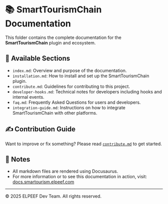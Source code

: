 # 📚 SmartTourismChain Documentation

This folder contains the complete documentation for the **SmartTourismChain** plugin and ecosystem.

## 📁 Available Sections

- `index.md`: Overview and purpose of the documentation.
- `installation.md`: How to install and set up the SmartTourismChain plugin.
- `contribute.md`: Guidelines for contributing to this project.
- `developer-hooks.md`: Technical notes for developers including hooks and internal events.
- `faq.md`: Frequently Asked Questions for users and developers.
- `integration-guide.md`: Instructions on how to integrate SmartTourismChain with other platforms.

## ✍️ Contribution Guide

Want to improve or fix something? Please read [`contribute.md`](./contribute.md) to get started.

## 📌 Notes

- All markdown files are rendered using Docusaurus.
- For more information or to see this documentation in action, visit: [docs.smartourism.elpeef.com](https://docs.smartourism.elpeef.com)

---

© 2025 ELPEEF Dev Team. All rights reserved.
